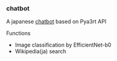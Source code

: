 ### chatbot

A japanese [chatbot](https://tsuchiya-ryo.github.io/orgsynscalc/linebot-exp) based on Pya3rt API

Functions
- Image classification by EfficientNet-b0
- Wikipedia(ja) search
